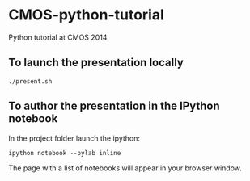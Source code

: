 CMOS-python-tutorial
====================

Python tutorial at CMOS 2014


To launch the presentation locally
-----

    ./present.sh

To author the presentation in the IPython notebook    
-----
In the project folder launch the ipython:

    ipython notebook --pylab inline
    
The page with a list of notebooks will appear in your browser window.
